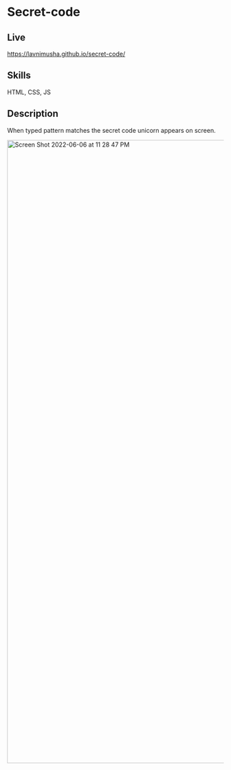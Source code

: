 # Secret-code

## Live
https://lavnimusha.github.io/secret-code/

## Skills
HTML, CSS, JS

## Description
When typed pattern matches the secret code unicorn appears on screen.


<img width="1449" alt="Screen Shot 2022-06-06 at 11 28 47 PM" src="https://user-images.githubusercontent.com/40901373/172311238-bfe94c19-6cae-4cbd-abd0-0f8f32a6ac03.png">
